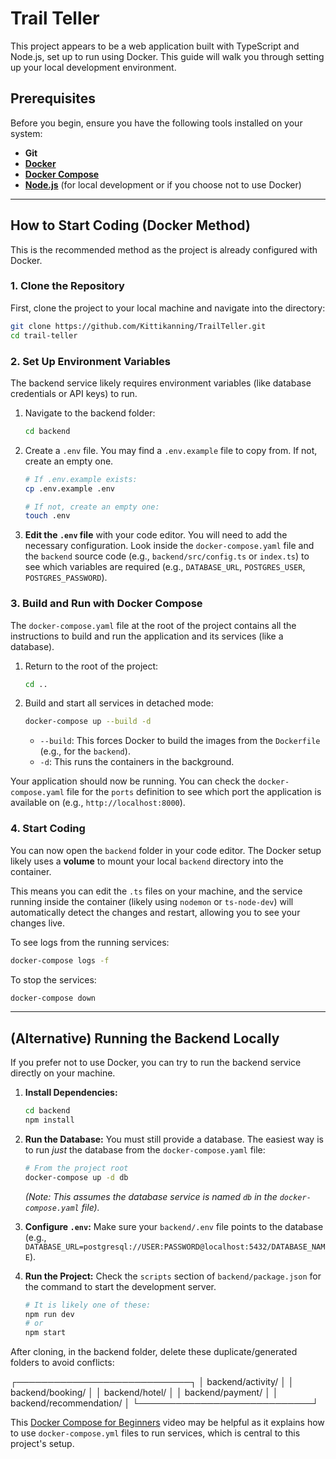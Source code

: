 # Trail Teller

This project appears to be a web application built with TypeScript and Node.js, set up to run using Docker. This guide will walk you through setting up your local development environment.

## Prerequisites

Before you begin, ensure you have the following tools installed on your system:
* **Git**
* **[Docker](https://docs.docker.com/get-docker/)**
* **[Docker Compose](https://docs.docker.com/compose/install/)**
* **[Node.js](https://nodejs.org/)** (for local development or if you choose not to use Docker)

---

## How to Start Coding (Docker Method)

This is the recommended method as the project is already configured with Docker.

### 1\. Clone the Repository

First, clone the project to your local machine and navigate into the directory:

```sh
git clone https://github.com/Kittikanning/TrailTeller.git
cd trail-teller
```

### 2\. Set Up Environment Variables

The backend service likely requires environment variables (like database credentials or API keys) to run.

1.  Navigate to the backend folder:
    ```sh
    cd backend
    ```
2.  Create a `.env` file. You may find a `.env.example` file to copy from. If not, create an empty one.
    ```sh
    # If .env.example exists:
    cp .env.example .env

    # If not, create an empty one:
    touch .env
    ```
3.  **Edit the `.env` file** with your code editor. You will need to add the necessary configuration. Look inside the `docker-compose.yaml` file and the `backend` source code (e.g., `backend/src/config.ts` or `index.ts`) to see which variables are required (e.g., `DATABASE_URL`, `POSTGRES_USER`, `POSTGRES_PASSWORD`).

### 3\. Build and Run with Docker Compose

The `docker-compose.yaml` file at the root of the project contains all the instructions to build and run the application and its services (like a database).

1.  Return to the root of the project:
    ```sh
    cd ..
    ```
2.  Build and start all services in detached mode:
    ```sh
    docker-compose up --build -d
    ```
      * `--build`: This forces Docker to build the images from the `Dockerfile` (e.g., for the `backend`).
      * `-d`: This runs the containers in the background.

Your application should now be running. You can check the `docker-compose.yaml` file for the `ports` definition to see which port the application is available on (e.g., `http://localhost:8000`).

### 4\. Start Coding

You can now open the `backend` folder in your code editor. The Docker setup likely uses a **volume** to mount your local `backend` directory into the container.

This means you can edit the `.ts` files on your machine, and the service running inside the container (likely using `nodemon` or `ts-node-dev`) will automatically detect the changes and restart, allowing you to see your changes live.

To see logs from the running services:

```sh
docker-compose logs -f
```

To stop the services:

```sh
docker-compose down
```

-----

## (Alternative) Running the Backend Locally

If you prefer not to use Docker, you can try to run the backend service directly on your machine.

1.  **Install Dependencies:**

    ```sh
    cd backend
    npm install
    ```

2.  **Run the Database:**
    You must still provide a database. The easiest way is to run *just* the database from the `docker-compose.yaml` file:

    ```sh
    # From the project root
    docker-compose up -d db 
    ```

    *(Note: This assumes the database service is named `db` in the `docker-compose.yaml` file).*

3.  **Configure `.env`:**
    Make sure your `backend/.env` file points to the database (e.g., `DATABASE_URL=postgresql://USER:PASSWORD@localhost:5432/DATABASE_NAME`).

4.  **Run the Project:**
    Check the `scripts` section of `backend/package.json` for the command to start the development server.

    ```sh
    # It is likely one of these:
    npm run dev
    # or
    npm start
    ```

After cloning, in the backend folder, delete these duplicate/generated folders to avoid conflicts:

┌────────────────────────────┐
│ backend/activity/          │
│ backend/booking/           │
│ backend/hotel/             │
│ backend/payment/           │
│ backend/recommendation/    │
└────────────────────────────┘


This [Docker Compose for Beginners](https://www.youtube.com/watch?v=KQUiICpM_u0) video may be helpful as it explains how to use `docker-compose.yml` files to run services, which is central to this project's setup.


